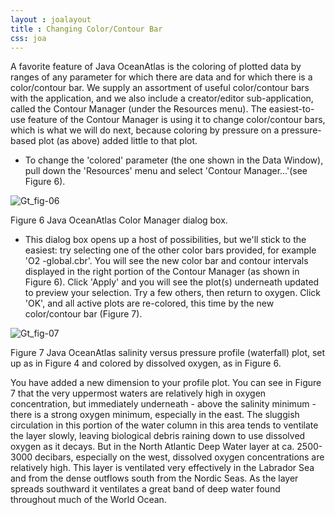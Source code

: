 ```yaml
---
layout : joalayout
title : Changing Color/Contour Bar
css: joa
---
```

<p>A favorite feature of Java OceanAtlas is the coloring of plotted data by ranges of any parameter for which there are data and for which there is a color/contour bar. We supply an assortment of useful color/contour bars with the application, and we also include a creator/editor sub-application, called the Contour Manager (under the Resources menu). The easiest-to-use feature of the Contour Manager is using it to change color/contour bars, which is what we will do next, because coloring by pressure on a pressure-based plot (as above) added little to that plot.</p>
<ul>
<li>To change the 'colored' parameter (the one shown in the Data Window), pull down the 'Resources' menu and select 'Contour Manager...'(see Figure 6).</li>
</ul>
<div class="gt_fig">
      <img alt="Gt_fig-06" class="gt_image" src="http://joa.ucsd.edu/static/images/guided_tour/gt_fig-06.jpg">
		<p class="gt_caption">Figure 6 Java OceanAtlas Color Manager dialog box.</p></div>
<ul>
<li>This dialog box opens up a host of possibilities, but we'll stick to the easiest: try selecting one of the other color bars provided, for example 'O2 -global.cbr'. You will see the new color bar and contour intervals displayed in the right portion of the Contour Manager (as shown in Figure 6). Click 'Apply' and you will see the plot(s) underneath updated to preview your selection. Try a few others, then return to oxygen. Click 'OK', and all active plots are re-colored, this time by the new color/contour bar (Figure 7).</li>
</ul>	
<div class="gt_fig">
      <img alt="Gt_fig-07" class="gt_image" src="http://joa.ucsd.edu/static/images/guided_tour/gt_fig-07.jpg">
		<p class="gt_caption">Figure 7 Java OceanAtlas salinity versus pressure profile (waterfall) plot, set up as in Figure 4 and colored by dissolved oxygen, as in Figure 6.</p></div>

<p class="oceanography_text">You have added a new dimension to your profile plot. You can see in Figure 7 that the very uppermost waters are relatively high in oxygen concentration, but immediately underneath - above the salinity minimum - there is a strong oxygen minimum, especially in the east. The sluggish circulation in this portion of the water column in this area tends to ventilate the layer slowly, leaving biological debris raining down to use dissolved oxygen as it decays. But in the North Atlantic Deep Water layer at ca. 2500-3000 decibars, especially on the west, dissolved oxygen concentrations are relatively high. This layer is ventilated very effectively in the Labrador Sea and from the dense outflows south from the Nordic Seas. As the layer spreads southward it ventilates a great band of deep water found throughout much of the World Ocean.</p>
